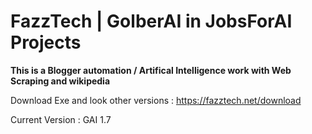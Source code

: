 # FazzTech | GolberAI in JobsForAI Projects

**This is a Blogger automation / Artifical Intelligence work with Web Scraping and wikipedia**

Download Exe and look other versions : https://fazztech.net/download

Current Version : GAI 1.7
